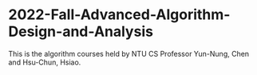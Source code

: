 # 2022-Fall-Advanced-Algorithm-Design-and-Analysis
This is the algorithm courses held by NTU CS Professor Yun-Nung, Chen and Hsu-Chun, Hsiao.
